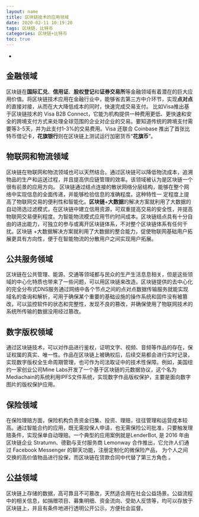 ```yaml
---
layout: name
title: 区块链技术的应用领域
date: 2020-02-11 10:19:20
tags: 区块链，比特币
categories: 区块链+比特币
toc: true
---
```

-
<!--more-->
## 金融领域
区块链在**国际汇兑**、**信用证**、**股权登记**和**证券交易所**等金融领域有着潜在的巨大应用价值。将区块链技术应用在金融行业中，能够省去第三方中介环节，实现**点对点**的直接对接，从而在大大降低成本的同时，快速完成交易支付。
比如Visa推出基于区块链技术的 Visa B2B Connect，它能为机构提供一种费用更低、更快速和安全的跨境支付方式来处理全球范围的企业对企业的交易。要知道传统的跨境支付需要等3-5天，并为此支付1-3%的交易费用。Visa 还联合 Coinbase 推出了首张比特币借记卡，**花旗银行**则在区块链上测试运行加密货币“**花旗币**”。

## 物联网和物流领域
区块链在物联网和物流领域也可以天然结合。通过区块链可以降低物流成本，追溯物品的生产和运送过程，并且提高供应链管理的效率。该领域被认为是区块链一个很有前景的应用方向。
区块链通过结点连接的散状网络分层结构，能够在整个网络中实现信息的全面传递，并能够检验信息的准确程度。这种特性一 定程度上提高了物联网交易的便利性和智能化。**区块链**+**大数据**的解决方案就利用了大数据的自动筛选过滤模式，在区块链中建立信用资源，可双重提高交易的安全性，并提高物联网交易便利程度。为智能物流模式应用节约时间成本。区块链结点具有十分自由的进出能力，可独立的参与或离开区块链体系，不对整个区块链体系有任何干扰。区块链 +大数据解决方案就利用了大数据的整合能力，促使物联网基础用户拓展更具有方向性，便于在智能物流的分散用户之间实现用户拓展。
## 公共服务领域
区块链在公共管理、能源、交通等领域都与民众的生产生活息息相关，但是这些领域的中心化特质也带来了一些问题，可以用区块链来改造。区块链提供的去中心化的完全分布式DNS服务通过网络中各个节点之间的点对点数据传输服务就能实现域名的查询和解析，可用于确保某个重要的基础设施的操作系统和固件没有被篡改，可以监控软件的状态和完整性，发现不良的篡改，并确保使用了物联网技术的系统所传输的数据没用经过篡改。
## 数字版权领域
通过区块链技术，可以对作品进行鉴权，证明文字、视频、音频等作品的存在，保证权属的真实、唯一性。作品在区块链上被确权后，后续交易都会进行实时记录，实现数字版权全生命周期管理，也可作为司法取证中的技术性保障。例如，美国纽约一家创业公司Mine Labs开发了一个基于区块链的元数据协议，这个名为Mediachain的系统利用IPFS文件系统，实现数字作品版权保护，主要是面向数字图片的版权保护应用。
## 保险领域
在保险理赔方面，保险机构负责资金归集、投资、理赔，往往管理和运营成本较高。通过智能合约的应用，既无需投保人申请，也无需保险公司批准，只要触发理赔条件，实现保单自动理赔。一个典型的应用案例就是LenderBot, 是 2016 年由区块链企业 Stratumn、德勤与支付服务商 Lemonway 合作推出，它允许人们通过 Facebook Messenger 的聊天功能，注册定制化的微保险产品， 为个人之间交换的高价值物品进行投保，而区块链在贷款合同中代替了第三方角色 。
## 公益领域
区块链上存储的数据，高可靠且不可篡改，天然适合用在社会公益场景。公益流程中的相关信息，如捐赠项目、募集明细、资金流向、受助人反馈等，均可以存放于区块链上，并且有条件地进行透明公开公示，方便社会监督。
